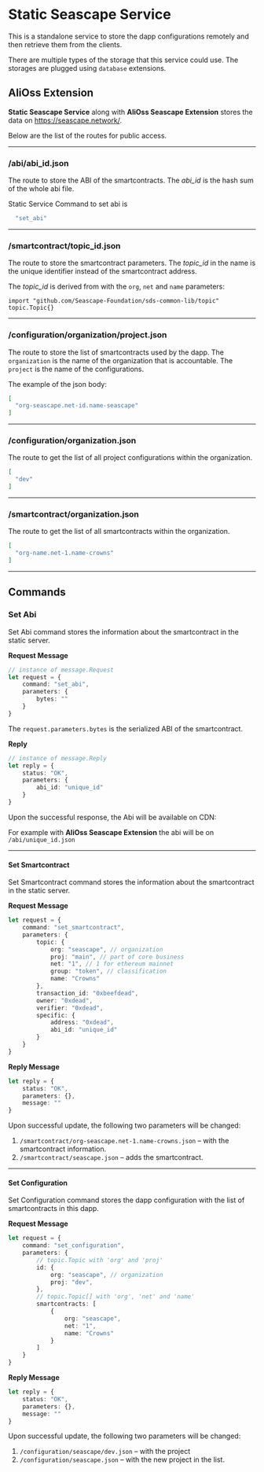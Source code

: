 # Static Seascape Service

This is a standalone service to store the dapp
configurations remotely and then retrieve
them from the clients.

There are multiple types of the storage that 
this service could use. The storages are
plugged using `database` extensions.

## AliOss Extension
**Static Seascape Service** along with 
**AliOss Seascape Extension** stores the data
on https://seascape.network/.

Below are the list of the routes for public access.

***
### /abi/abi_id.json

The route to store the ABI of the smartcontracts.
The *abi_id* is the hash sum of the whole abi file.

Static Service Command to set abi is

```javascript
  "set_abi"
```

***
### /smartcontract/topic_id.json

The route to store the smartcontract parameters.
The *topic_id* in the name is the unique identifier instead
of the smartcontract address.

The *topic_id* is derived from with the `org`, `net` and `name` parameters:

```plain
import "github.com/Seascape-Foundation/sds-common-lib/topic"
topic.Topic{}
```

***
### /configuration/organization/project.json

The route to store the list of smartcontracts used by the dapp.
The `organization` is the name of the organization that is accountable.
The `project` is the name of the configurations.

The example of the json body:

```json
[
  "org-seascape.net-id.name-seascape"
]
```

***
### /configuration/organization.json

The route to get the list of all project configurations within the organization.

```json
[
  "dev"
]
```

***
### /smartcontract/organization.json

The route to get the list of all smartcontracts within the organization.

```json
[
  "org-name.net-1.name-crowns"
]
```

***

## Commands

### Set Abi

Set Abi command stores the information about the smartcontract
in the static server.

**Request Message**

```typescript
// instance of message.Request
let request = {
    command: "set_abi",
    parameters: {
        bytes: ""  
    }
}
```

The `request.parameters.bytes` is the serialized ABI of the smartcontract.

**Reply**

```typescript
// instance of message.Reply
let reply = {
    status: "OK",
    parameters: {
        abi_id: "unique_id"
    }
}
```

Upon the successful response, the Abi will be available on CDN:

For example with **AliOss Seascape Extension** the abi will be on
`/abi/unique_id.json`

***
#### Set Smartcontract

Set Smartcontract command stores the information about the smartcontract in the
static server.

**Request Message**

```typescript
let request = {
    command: "set_smartcontract",
    parameters: {
        topic: {
            org: "seascape", // organization
            proj: "main", // part of core business
            net: "1", // 1 for ethereum mainnet
            group: "token", // classification
            name: "Crowns"
        },
        transaction_id: "0xbeefdead",
        owner: "0xdead",
        verifier: "0xdead",
        specific: {
            address: "0xdead",
            abi_id: "unique_id"
        }
    }
}
```

**Reply Message**

```typescript
let reply = {
    status: "OK",
    parameters: {},
    message: ""
}
```

Upon successful update, the following two parameters will be changed:

1. `/smartcontract/org-seascape.net-1.name-crowns.json` &ndash; with the
smartcontract information.
2. `/smartcontract/seascape.json` &ndash; adds the smartcontract.


***
#### Set Configuration

Set Configuration command stores the dapp 
configuration with the list of smartcontracts in this dapp.

**Request Message**

```typescript
let request = {
    command: "set_configuration",
    parameters: {
        // topic.Topic with 'org' and 'proj'
        id: {
            org: "seascape", // organization
            proj: "dev",
        },
        // topic.Topic[] with 'org', 'net' and 'name'
        smartcontracts: [
            {
                org: "seascape",
                net: "1",
                name: "Crowns"
            }  
        ]
    }
}
```

**Reply Message**

```typescript
let reply = {
    status: "OK",
    parameters: {},
    message: ""
}
```

Upon successful update, the following two parameters will be changed:

1. `/configuration/seascape/dev.json` &ndash; with the project
2. `/configuration/seascape.json` &ndash; with the new project in the list.